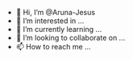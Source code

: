 - 👋 Hi, I’m @Aruna-Jesus
- 👀 I’m interested in ...
- 🌱 I’m currently learning ...
- 💞️ I’m looking to collaborate on ...
- 📫 How to reach me ...

<!---
Aruna-Jesus/Aruna-Jesus is a ✨ special ✨ repository because its `README.md` (this file) appears on your GitHub profile.
You can click the Preview link to take a look at your changes.
--->
